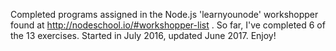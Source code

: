 Completed programs assigned in the Node.js 'learnyounode' workshopper found at http://nodeschool.io/#workshopper-list . 
So far, I've completed 6 of the 13 exercises. 
Started in July 2016, updated June 2017.
Enjoy!
